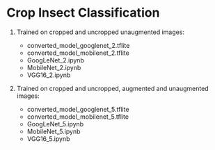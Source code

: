 # Crop Insect Classification

1. Trained on cropped and uncropped unaugmented images:
    - converted_model_googlenet_2.tflite
    - converted_model_mobilenet_2.tflite
    - GoogLeNet_2.ipynb
    - MobileNet_2.ipynb
    - VGG16_2.ipynb
    
1. Trained on cropped and uncropped, augmented and unaugmented images:
    - converted_model_googlenet_5.tflite
    - converted_model_mobilenet_5.tflite
    - GoogLeNet_5.ipynb
    - MobileNet_5.ipynb
    - VGG16_5.ipynb